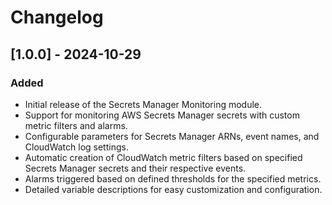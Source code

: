 # Changelog

## [1.0.0] - 2024-10-29

### Added
- Initial release of the Secrets Manager Monitoring module.
- Support for monitoring AWS Secrets Manager secrets with custom metric filters and alarms.
- Configurable parameters for Secrets Manager ARNs, event names, and CloudWatch log settings.
- Automatic creation of CloudWatch metric filters based on specified Secrets Manager secrets and their respective events.
- Alarms triggered based on defined thresholds for the specified metrics.
- Detailed variable descriptions for easy customization and configuration.
